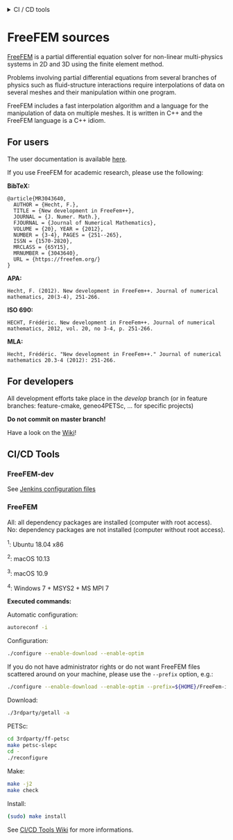 <!----------------------------------------------------------------------------------->
<!--- This file is part of FreeFEM.                                               --->
<!---                                                                             --->
<!--- FreeFEM is free software: you can redistribute it and/or modify             --->
<!--- it under the terms of the GNU Lesser General Public License as published by --->
<!--- the Free Software Foundation, either version 3 of the License, or           --->
<!--- (at your option) any later version.                                         --->
<!---                                                                             --->
<!--- FreeFEM is distributed in the hope that it will be useful,                  --->
<!--- but WITHOUT ANY WARRANTY; without even the implied warranty of              --->
<!--- MERCHANTABILITY or FITNESS FOR A PARTICULAR PURPOSE.  See the               --->
<!--- GNU Lesser General Public License for more details.                         --->
<!---                                                                             --->
<!--- You should have received a copy of the GNU Lesser General Public License    --->
<!--- along with Foobar.  If not, see <http://www.gnu.org/licenses/>.             --->
<!----------------------------------------------------------------------------------->

<details>
<summary> CI / CD tools </summary>

| Codacy | Travis | LGTM | Coverity |
|:------:|:------:|:----:|:--------:|
| [![Codacy Badge](https://api.codacy.com/project/badge/Grade/710d25bb3c6040c19c3ff7c0f3201835)](https://www.codacy.com/app/sgarnotel/FreeFem-sources?utm_source=github.com&amp;utm_medium=referral&amp;utm_content=FreeFem/FreeFem-sources&amp;utm_campaign=Badge_Grade) | [![Build Status](https://travis-ci.org/FreeFem/FreeFem-sources.svg?branch=master)](https://travis-ci.org/FreeFem/FreeFem-sources) | [![Language grade: C/C++](https://img.shields.io/lgtm/grade/cpp/g/FreeFem/FreeFem-sources.svg?logo=lgtm&logoWidth=18)](https://lgtm.com/projects/g/FreeFem/FreeFem-sources/context:cpp) | <a href="https://scan.coverity.com/projects/freefem-freefem-sources"><img alt="Coverity Scan Build Status" src="https://scan.coverity.com/projects/15433/badge.svg"/></a> |

Jenkins ([FreeFEM-dev](https://ci.inria.fr/freefem-dev/)):

*Develop branch only*

| Job   | macOS 10.10 | macOS 10.13 | Ubuntu 16.04 | Ubuntu 18.04 | Windows |
|:-----:|:-----------:|:-----------:|:------------:|:------------:|:-------:|
| Job 1 | [![Build Status](https://ci.inria.fr/freefem-dev/buildStatus/icon?job=FreeFEM-sources-macos1010-job1)](https://ci.inria.fr/freefem-dev/job/FreeFEM-sources-macos1010-job1/) | [![Build Status](https://ci.inria.fr/freefem-dev/buildStatus/icon?job=FreeFEM-sources-macos1013-job1)](https://ci.inria.fr/freefem-dev/job/FreeFEM-sources-macos1013-job1/) | [![Build Status](https://ci.inria.fr/freefem-dev/buildStatus/icon?job=FreeFEM-sources-ubuntu1604-job1)](https://ci.inria.fr/freefem-dev/view/Ubuntu%2016.04/job/FreeFEM-sources-ubuntu1604-job1/) | [![Build Status](https://ci.inria.fr/freefem-dev/buildStatus/icon?job=FreeFEM-sources-ubuntu1804-job1)](https://ci.inria.fr/freefem-dev/view/Ubuntu%2018.04/job/FreeFEM-sources-ubuntu1804-job1/) | [![Build Status](https://ci.inria.fr/freefem-dev/buildStatus/icon?job=FreeFEM-sources-windows7-job1)](https://ci.inria.fr/freefem-dev/view/Windows%207/job/FreeFEM-sources-windows7-job1/) |
| Job 2 | [![Build Status](https://ci.inria.fr/freefem-dev/buildStatus/icon?job=FreeFEM-sources-macos1010-job2)](https://ci.inria.fr/freefem-dev/job/FreeFEM-sources-macos1010-job2/) | [![Build Status](https://ci.inria.fr/freefem-dev/buildStatus/icon?job=FreeFEM-sources-macos1013-job2)](https://ci.inria.fr/freefem-dev/job/FreeFEM-sources-macos1013-job2/) | [![Build Status](https://ci.inria.fr/freefem-dev/buildStatus/icon?job=FreeFEM-sources-ubuntu1604-job2)](https://ci.inria.fr/freefem-dev/view/Ubuntu%2016.04/job/FreeFEM-sources-ubuntu1604-job2/) | [![Build Status](https://ci.inria.fr/freefem-dev/buildStatus/icon?job=FreeFEM-sources-ubuntu1804-job2)](https://ci.inria.fr/freefem-dev/view/Ubuntu%2018.04/job/FreeFEM-sources-ubuntu1804-job2/) | |
| Job 3 | [![Build Status](https://ci.inria.fr/freefem-dev/buildStatus/icon?job=FreeFEM-sources-macos1010-job3)](https://ci.inria.fr/freefem-dev/job/FreeFEM-sources-macos1010-job3/) | [![Build Status](https://ci.inria.fr/freefem-dev/buildStatus/icon?job=FreeFEM-sources-macos1013-job3)](https://ci.inria.fr/freefem-dev/job/FreeFEM-sources-macos1013-job3/) | [![Build Status](https://ci.inria.fr/freefem-dev/buildStatus/icon?job=FreeFEM-sources-ubuntu1604-job3)](https://ci.inria.fr/freefem-dev/view/Ubuntu%2016.04/job/FreeFEM-sources-ubuntu1604-job3/) | [![Build Status](https://ci.inria.fr/freefem-dev/buildStatus/icon?job=FreeFEM-sources-ubuntu1804-job3)](https://ci.inria.fr/freefem-dev/view/Ubuntu%2018.04/job/FreeFEM-sources-ubuntu1804-job3/) | [![Build Status](https://ci.inria.fr/freefem-dev/buildStatus/icon?job=FreeFEM-sources-windows7-job3)](https://ci.inria.fr/freefem-dev/view/Windows%207/job/FreeFEM-sources-windows7-job3/) |
| Job 4 | [![Build Status](https://ci.inria.fr/freefem-dev/buildStatus/icon?job=FreeFEM-sources-macos1010-job4_openmpi)](https://ci.inria.fr/freefem-dev/job/FreeFEM-sources-macos1010-job4_openmpi/) | [![Build Status](https://ci.inria.fr/freefem-dev/buildStatus/icon?job=FreeFEM-sources-macos1013-job4_openmpi)](https://ci.inria.fr/freefem-dev/job/FreeFEM-sources-macos1013-job4_openmpi/) | [![Build Status](https://ci.inria.fr/freefem-dev/buildStatus/icon?job=FreeFEM-sources-ubuntu1604-job4_openmpi)](https://ci.inria.fr/freefem-dev/view/Ubuntu%2016.04/job/FreeFEM-sources-ubuntu1604-job4_openmpi/) | [![Build Status](https://ci.inria.fr/freefem-dev/buildStatus/icon?job=FreeFEM-sources-ubuntu1804-job4_openmpi)](https://ci.inria.fr/freefem-dev/view/Ubuntu%2018.04/job/FreeFEM-sources-ubuntu1804-job4_openmpi/) | |
| Job 5 | [![Build Status](https://ci.inria.fr/freefem-dev/buildStatus/icon?job=FreeFEM-sources-macos1010-job5_openmpi)](https://ci.inria.fr/freefem-dev/job/FreeFEM-sources-macos1010-job5_openmpi/) | [![Build Status](https://ci.inria.fr/freefem-dev/buildStatus/icon?job=FreeFEM-sources-macos1013-job5_openmpi)](https://ci.inria.fr/freefem-dev/job/FreeFEM-sources-macos1013-job5_openmpi/) | [![Build Status](https://ci.inria.fr/freefem-dev/buildStatus/icon?job=FreeFEM-sources-ubuntu1604-job5_openmpi)](https://ci.inria.fr/freefem-dev/view/Ubuntu%2016.04/job/FreeFEM-sources-ubuntu1604-job5_openmpi/) | [![Build Status](https://ci.inria.fr/freefem-dev/buildStatus/icon?job=FreeFEM-sources-ubuntu1804-job5_openmpi)](https://ci.inria.fr/freefem-dev/view/Ubuntu%2018.04/job/FreeFEM-sources-ubuntu1804-job5_openmpi/) | [![Build Status](https://ci.inria.fr/freefem-dev/buildStatus/icon?job=FreeFEM-sources-windows7-job5)](https://ci.inria.fr/freefem-dev/view/Windows%207/job/FreeFEM-sources-windows7-job5/) |

Jenkins ([FreeFEM](https://ci.inria.fr/freefem/)):

*Master branch*

| Release | .pkg | AppImage | .deb | .exe | Docker |
|:-------:|:----:|:--------:|:----:|:----:|:------:|
| [![Build Status](https://ci.inria.fr/freefem/buildStatus/icon?job=FreeFEM-sources-createRelease)](https://ci.inria.fr/freefem/view/Master/job/FreeFEM-sources-createRelease/) | [![Build Status](https://ci.inria.fr/freefem/buildStatus/icon?job=FreeFEM-sources-deployPKG)](https://ci.inria.fr/freefem/view/Master/job/FreeFEM-sources-deployPKG/) | [![Build Status](https://ci.inria.fr/freefem/buildStatus/icon?job=FreeFEM-sources-deployAppImage)](https://ci.inria.fr/freefem/view/Master/job/FreeFEM-sources-deployAppImage/) | [![Build Status](https://ci.inria.fr/freefem/buildStatus/icon?job=FreeFEM-sources-deployDEB)](https://ci.inria.fr/freefem/view/Master/job/FreeFEM-sources-deployDEB/) | [![Build Status](https://ci.inria.fr/freefem/buildStatus/icon?job=FreeFEM-sources-deployEXE)](https://ci.inria.fr/freefem/view/Master/job/FreeFEM-sources-deployEXE/) | [![Build Status](https://ci.inria.fr/freefem/buildStatus/icon?job=FreeFEM-docker)](https://ci.inria.fr/freefem/view/Docker/job/FreeFEM-docker/) |

See [CI/CD Tools](#cicd-tools)
</details>

# FreeFEM sources

[FreeFEM](https://freefem.org) is a partial differential equation solver for non-linear multi-physics systems in 2D and 3D using the finite element method.

Problems involving partial differential equations from several branches of physics such as fluid-structure interactions require interpolations of data on several meshes and their manipulation within one program.

FreeFEM includes a fast interpolation algorithm and a language for the manipulation of data on multiple meshes. It is written in C++ and the FreeFEM language is a C++ idiom.

## For users

The user documentation is available [here](https://github.com/FreeFem/FreeFem-doc).

If you use FreeFEM for academic research, please use the following:

**BibTeX:**
```
@article{MR3043640,
  AUTHOR = {Hecht, F.},
  TITLE = {New development in FreeFem++},
  JOURNAL = {J. Numer. Math.},
  FJOURNAL = {Journal of Numerical Mathematics},
  VOLUME = {20}, YEAR = {2012},
  NUMBER = {3-4}, PAGES = {251--265},
  ISSN = {1570-2820},
  MRCLASS = {65Y15},
  MRNUMBER = {3043640},
  URL = {https://freefem.org/}
}
```

**APA:**
```
Hecht, F. (2012). New development in FreeFem++. Journal of numerical mathematics, 20(3-4), 251-266.
```

**ISO 690:**
```
HECHT, Frédéric. New development in FreeFem++. Journal of numerical mathematics, 2012, vol. 20, no 3-4, p. 251-266.
```

**MLA:**
```
Hecht, Frédéric. "New development in FreeFem++." Journal of numerical mathematics 20.3-4 (2012): 251-266.
```

## For developers

All development efforts take place in the _develop_ branch (or in feature branches: feature-cmake, geneo4PETSc, ... for specific projects)

**Do not commit on master branch!**

Have a look on the [Wiki](https://github.com/FreeFem/FreeFem-sources/wiki)!

## CI/CD Tools

### FreeFEM-dev

See [Jenkins configuration files](etc/jenkins)

### FreeFEM

All: all dependency packages are installed (computer with root access).<br/>
No: dependency packages are not installed (computer without root access).

<sup>1</sup>: Ubuntu 18.04 x86

<sup>2</sup>: macOS 10.13

<sup>3</sup>: macOS 10.9

<sup>4</sup>: Windows 7 + MSYS2 + MS MPI 7

__Executed commands:__

Automatic configuration:

```bash
autoreconf -i
```

Configuration:

```bash
./configure --enable-download --enable-optim
```

If you do not have administrator rights or do not want FreeFEM files scattered around on your machine, please use the `--prefix` option, e.g.:

```bash
./configure --enable-download --enable-optim --prefix=${HOME}/FreeFem-install
```

Download:

```bash
./3rdparty/getall -a
```

PETSc:

```bash
cd 3rdparty/ff-petsc
make petsc-slepc
cd -
./reconfigure
```

Make:

```bash
make -j2
make check
```

Install:

```bash
(sudo) make install
```

See [CI/CD Tools Wiki](https://github.com/FreeFem/FreeFem-sources/wiki/CI-CD-Tools) for more informations.
